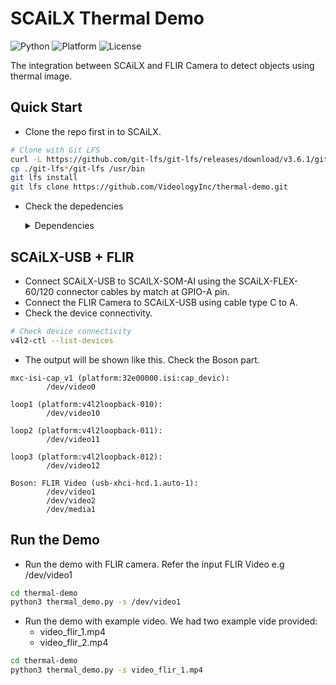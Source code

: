 # SCAiLX Thermal Demo

![Python](https://img.shields.io/badge/Python-3.8+-blue.svg)
![Platform](https://img.shields.io/badge/Platform-SCAiLX-orange)
![License](https://img.shields.io/badge/License-MIT-green)

The integration between SCAiLX and FLIR Camera to detect objects using thermal image.

## Quick Start
- Clone the repo first in to SCAiLX.
```bash
# Clone with Git LFS
curl -L https://github.com/git-lfs/git-lfs/releases/download/v3.6.1/git-lfs-linux-arm64-v3.6.1.tar.gz | tar -xz
cp ./git-lfs*/git-lfs /usr/bin
git lfs install
git lfs clone https://github.com/VideologyInc/thermal-demo.git
```

- Check the depedencies
    <details>
    <summary>Dependencies</summary>
  
    - python  
    - hailoplatform  
    - gstreamer  
    - opencv2  
    - numpy
    </details>

## SCAiLX-USB + FLIR
- Connect SCAiLX-USB to SCAILX-SOM-AI using the SCAiLX-FLEX-60/120 connector cables by match at GPIO-A pin. 
- Connect the FLIR Camera to SCAiLX-USB using cable type C to A.
- Check the device connectivity.
```bash
# Check device connectivity
v4l2-ctl --list-devices
```
- The output will be shown like this. Check the Boson part.
```
mxc-isi-cap_v1 (platform:32e00000.isi:cap_devic):
        /dev/video0

loop1 (platform:v4l2loopback-010):
        /dev/video10

loop2 (platform:v4l2loopback-011):
        /dev/video11

loop3 (platform:v4l2loopback-012):
        /dev/video12

Boson: FLIR Video (usb-xhci-hcd.1.auto-1):
        /dev/video1
        /dev/video2
        /dev/media1
```

## Run the Demo
- Run the demo with FLIR camera. Refer the input FLIR Video e.g /dev/video1
```bash
cd thermal-demo
python3 thermal_demo.py -s /dev/video1
```
- Run the demo with example video. We had two example vide provided:
    - video_flir_1.mp4
    - video_flir_2.mp4
```bash
cd thermal-demo
python3 thermal_demo.py -s video_flir_1.mp4
```